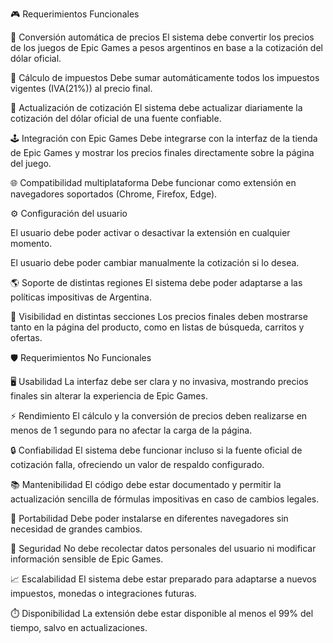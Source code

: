 🎮 Requerimientos Funcionales

💸 Conversión automática de precios
El sistema debe convertir los precios de los juegos de Epic Games a pesos argentinos en base a la cotización del dólar oficial.

🧾 Cálculo de impuestos
Debe sumar automáticamente todos los impuestos vigentes (IVA(21%)) al precio final.

🔄 Actualización de cotización
El sistema debe actualizar diariamente la cotización del dólar oficial de una fuente confiable.

🕹️ Integración con Epic Games
Debe integrarse con la interfaz de la tienda de Epic Games y mostrar los precios finales directamente sobre la página del juego.

🌐 Compatibilidad multiplataforma
Debe funcionar como extensión en navegadores soportados (Chrome, Firefox, Edge).

⚙️ Configuración del usuario

 El usuario debe poder activar o desactivar la extensión en cualquier momento.

 El usuario debe poder cambiar manualmente la cotización si lo desea.

🌎 Soporte de distintas regiones
El sistema debe poder adaptarse a las políticas impositivas de Argentina.

👀 Visibilidad en distintas secciones
Los precios finales deben mostrarse tanto en la página del producto, como en listas de búsqueda, carritos y ofertas.



🛡️ Requerimientos No Funcionales

🖥️ Usabilidad
La interfaz debe ser clara y no invasiva, mostrando precios finales sin alterar la experiencia de Epic Games.

⚡ Rendimiento
El cálculo y la conversión de precios deben realizarse en menos de 1 segundo para no afectar la carga de la página.

🔒 Confiabilidad
El sistema debe funcionar incluso si la fuente oficial de cotización falla, ofreciendo un valor de respaldo configurado.

📚 Mantenibilidad
El código debe estar documentado y permitir la actualización sencilla de fórmulas impositivas en caso de cambios legales.

🧩 Portabilidad
Debe poder instalarse en diferentes navegadores sin necesidad de grandes cambios.

🔐 Seguridad
No debe recolectar datos personales del usuario ni modificar información sensible de Epic Games.

📈 Escalabilidad
El sistema debe estar preparado para adaptarse a nuevos impuestos, monedas o integraciones futuras.

⏱️ Disponibilidad
La extensión debe estar disponible al menos el 99% del tiempo, salvo en actualizaciones.



